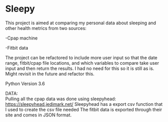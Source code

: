 # Sleepy

This project is aimed at comparing my personal data about sleeping and other health metrics from two sources:

 -Cpap machine
 
 -Fitbit data
 
 
The project can be refactored to include more user input so that the date range, fitbit/cpap file locations, and which variables to compare take user
input and then return the results. I had no need for this so it is still as is. Might revisit in the future and refactor this.
        
        
                
Python Version 3.6
    
DATA:    
Pulling all the cpap data was done using sleepyhead:
https://sleepyhead.jedimark.net/
Sleepyhead has a export csv function that I used to create the csv file needed
The fitbit data is exported through their site and comes in JSON format.



